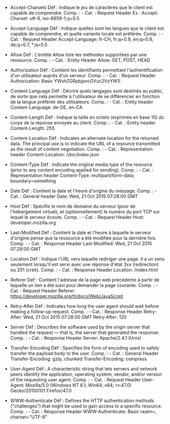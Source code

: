 * Accept-Charsets 
	Déf : Indique le jeu de caractères que le client est capable de comprendre.
	Comp. : - 
	Cat. : Request Header
	Ex : Accept-Charset: utf-8, iso-8859-1;q=0.5

* Accept-Language 
	Déf : Indique quelles sont les langues que le client est capable de comprendre, et quelle variante locale est préférée.
	Comp. : -
	Cat. : Request Header
	Accept-Language: fr-CH, fr;q=0.9, en;q=0.8, de;q=0.7, *;q=0.5

* Allow
	Déf : L'entête Allow liste les méthodes supportées par une ressource.
	Comp. : -
	Cat. : Entity Header
	Allow: GET, POST, HEAD

* Authorization
	Déf : Contient les identifiants permettant l'authentification d'un utilisateur auprès d'un serveur.
	Comp. : -
	Cat. : Request Header
	Authorization: Basic YWxhZGRpbjpvcGVuc2VzYW1l

* Content-Language 
	Déf : Décrire quels langages sont destinés au public, de sorte 
	que cela permette à l'utilisateur de se différencier en fonction de la langue préférée des utilisateurs.
	Comp. : -
	Cat. : Entity header
	Content-Language: de-DE, en-CA

* Content-Length
	Déf : Indique la taille en octets (exprimée en base 10) 
	du corps de la réponse envoyée au client. 
	Comp. : -
	Cat. : Entity header
	Content-Length: 255

* Content-Location 
	Déf : Indicates an alternate location for the returned data. The principal use is to indicate 
	the URL of a resource transmitted as the result of content negotiation. 
	Comp. : -
	Cat. : Representation header
	Content-Location: /doc/index.json

* Content-Type
	Déf : Indicate the original media type of the resource (prior to any content encoding applied for sending).
	Comp. : -
	Cat. : Representation header
	Content-Type: multipart/form-data; boundary=something

* Date 
	Déf : Contient la date et l'heure d'origine du message.
	Comp. : -
	Cat. : General header
	Date: Wed, 21 Oct 2015 07:28:00 GMT

* Host
	Déf : Spécifie le nom de domaine du serveur (pour de l'hébergement virtuel), 
	et (optionnellement) le numéro du port TCP sur lequel le serveur écoute.
	Comp. : -
	Cat. : Request Header
	Host: developer.mozilla.org

* Last-Modified 
	Déf : Contient la date et l'heure à laquelle le serveur d'origine pense que la 
	ressource a été modifiée pour la dernière fois.
	Comp. : - 
	Cat. : Response Header
	Last-Modified: Wed, 21 Oct 2015 07:28:00 GMT

* Location
	Déf : Indique l'URL vers laquelle rediriger une page. Il a un sens seulement 
	lorsqu'il est servi avec une réponse d'état 3xx (redirection) ou 201 (créé).
	Comp. : -
	Cat. : Response Header
	Location: /index.html

* Referer
	Déf : Contient l'adresse de la page web précédente à partir de laquelle un 
	lien a été suivi pour demander la page courante.
	Comp. : -
	Cat. : Request Header
	Referer: https://developer.mozilla.org/fr/docs/Web/JavaScript

* Retry-After
	Déf : Indicates how long the user agent should wait before making a follow-up request.
	Comp. : -
	Cat. : Response Header
	Retry-After: Wed, 21 Oct 2015 07:28:00 GMT
	Retry-After: 120

* Server
	Déf : Describes the software used by the origin server that handled the request 
	— that is, the server that generated the response. 
	Comp. : -
	Cat. : Response Header
	Server: Apache/2.4.1 (Unix)

* Transfer-Encoding
	Déf : Specifies the form of encoding used to safely transfer the payload body to the user. 
	Comp. : -
	Cat. : General Header
	Transfer-Encoding: gzip, chunked
	Transfer-Encoding: compress

* User-Agent
	Déf : A characteristic string that lets servers and network peers identify 
	the application, operating system, vendor, and/or version of the requesting user agent.
	Comp. : -
	Cat. : Request Header
	User-Agent: Mozilla/5.0 (Windows NT 6.1; Win64; x64; rv:47.0) Gecko/20100101 Firefox/47.0

* WWW-Authenticate
	Déf : Defines the HTTP authentication methods ("challenges") that might be 
	used to gain access to a specific resource.
	Comp. : -
	Cat. : Response Header
	WWW-Authenticate: Basic realm=<realm>, charset="UTF-8"
